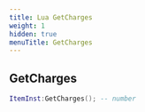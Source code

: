 ```yaml
---
title: Lua GetCharges
weight: 1
hidden: true
menuTitle: GetCharges
---
```

## GetCharges
```lua
ItemInst:GetCharges(); -- number
```
